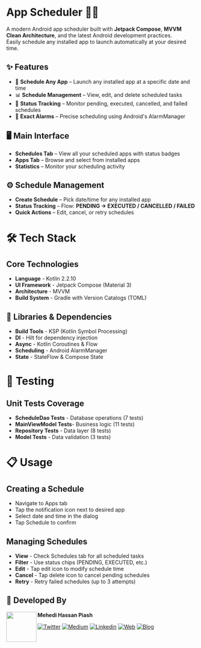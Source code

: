 # App Scheduler 📱⏰

A modern Android app scheduler built with **Jetpack Compose**, **MVVM Clean Architecture**, and the latest Android development practices.  
Easily schedule any installed app to launch automatically at your desired time.

## ✨ Features
- 🎯 **Schedule Any App** – Launch any installed app at a specific date and time  
- 📊 **Schedule Management** – View, edit, and delete scheduled tasks  
- 🔄 **Status Tracking** – Monitor pending, executed, cancelled, and failed schedules  
- 🔔 **Exact Alarms** – Precise scheduling using Android's AlarmManager

## 🖥 Main Interface  
- **Schedules Tab** – View all your scheduled apps with status badges  
- **Apps Tab** – Browse and select from installed apps  
- **Statistics** – Monitor your scheduling activity

## ⚙️ Schedule Management  
- **Create Schedule** – Pick date/time for any installed app  
-  **Status Tracking** – Flow: **PENDING → EXECUTED / CANCELLED / FAILED**  
-  **Quick Actions** – Edit, cancel, or retry schedules

# 🛠 Tech Stack

## Core Technologies
- **Language** - Kotlin 2.2.10
- **UI Framework** - Jetpack Compose (Material 3)
- **Architecture** - MVVM
- **Build System** - Gradle with Version Catalogs (TOML)

## 🔧 Libraries & Dependencies
-  **Build Tools** -  KSP (Kotlin Symbol Processing)
-  **DI** - Hilt for dependency injection
-  **Async** - Kotlin Coroutines & Flow
-  **Scheduling** - Android AlarmManager
-  **State** - StateFlow & Compose State

# 🧪 Testing
## Unit Tests Coverage
- **ScheduleDao Tests** - Database operations (7 tests)
- **MainViewModel Tests**-  Business logic (11 tests)
- **Repository Tests** - Data layer (8 tests)
- **Model Tests** - Data validation (3 tests)

# 📋 Usage
## Creating a Schedule
- Navigate to Apps tab
- Tap the notification icon next to desired app
- Select date and time in the dialog
- Tap Schedule to confirm


## Managing Schedules
- **View** - Check Schedules tab for all scheduled tasks
- **Filter** - Use status chips (PENDING, EXECUTED, etc.)
- **Edit** - Tap edit icon to modify schedule time
- **Cancel** - Tap delete icon to cancel pending schedules
- **Retry** - Retry failed schedules (up to 3 attempts)


## 👨 Developed By

<a href="https://twitter.com/piashcse" target="_blank">
  <img src="https://avatars.githubusercontent.com/piashcse" width="80" align="left">
</a>

**Mehedi Hassan Piash**

[![Twitter](https://img.shields.io/badge/-Twitter-1DA1F2?logo=x&logoColor=white&style=for-the-badge)](https://twitter.com/piashcse)
[![Medium](https://img.shields.io/badge/-Medium-00AB6C?logo=medium&logoColor=white&style=for-the-badge)](https://medium.com/@piashcse)
[![Linkedin](https://img.shields.io/badge/-LinkedIn-0077B5?logo=linkedin&logoColor=white&style=for-the-badge)](https://www.linkedin.com/in/piashcse/)
[![Web](https://img.shields.io/badge/-Web-0073E6?logo=appveyor&logoColor=white&style=for-the-badge)](https://piashcse.github.io/)
[![Blog](https://img.shields.io/badge/-Blog-0077B5?logo=readme&logoColor=white&style=for-the-badge)](https://piashcse.blogspot.com)
